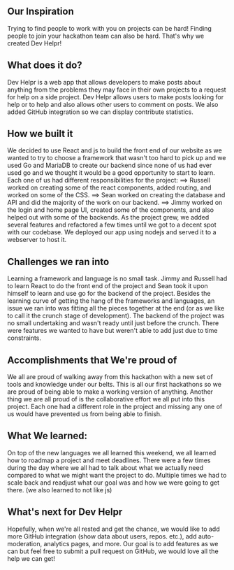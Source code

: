 ## **Our Inspiration**
Trying to find people to work with you on projects can be hard! Finding people to join your hackathon team can also be hard. That's why we created Dev Helpr! 

## **What does it do?**
Dev Helpr is a web app that allows developers to make posts about anything from the problems they may face in their own projects to a request for help on a side project. Dev Helpr allows users to make posts looking for help or to help and also allows other users to comment on posts. We also added GitHub integration so we can display contribute statistics.

## **How we built it**
We decided to use React and js to build the front end of our website as we wanted to try to choose a framework that wasn't too hard to pick up and we used Go and MariaDB to create our backend since none of us had ever used go and we thought it would be a good opportunity to start to learn.
Each one of us had different responsibilities for the project:
==> Russell worked on creating some of the react components, added routing, and worked on some of the CSS.
==> Sean worked on creating the database and API and did the majority of the work on our backend.
==> Jimmy worked on the login and home page UI, created some of the components, and also helped out with some of the backends.
As the project grew, we added several features and refactored a few times until we got to a decent spot with our codebase.
We deployed our app using nodejs and served it to a webserver to host it.

## Challenges we ran into
Learning a framework and language is no small task. Jimmy and Russell had to learn React to do the front end of the project and Sean took it upon himself to learn and use go for the backend of the project. Besides the learning curve of getting the hang of the frameworks and languages, an issue we ran into was fitting all the pieces together at the end (or as we like to call it the crunch stage of development). The backend of the project was no small undertaking and wasn't ready until just before the crunch. There were features we wanted to have but weren't able to add just due to time constraints.

## Accomplishments that We're proud of
We all are proud of walking away from this hackathon with a new set of tools and knowledge under our belts. This is all our first hackathons so we are proud of being able to make a working version of anything. Another thing we are all proud of is the collaborative effort we all put into this project. Each one had a different role in the project and missing any one of us would have prevented us from being able to finish.

## What We learned:
On top of the new languages we all learned this weekend, we all learned how to roadmap a project and meet deadlines. There were a few times during the day where we all had to talk about what we actually need compared to what we might want the project to do. Multiple times we had to scale back and readjust what our goal was and how we were going to get there. (we also learned to not like js)

## What's next for Dev Helpr
Hopefully, when we're all rested and get the chance, we would like to add more GitHub integration (show data about users, repos. etc.), add auto-moderation, analytics pages, and more. Our goal is to add features as we can but feel free to submit a pull request on GitHub, we would love all the help we can get!
